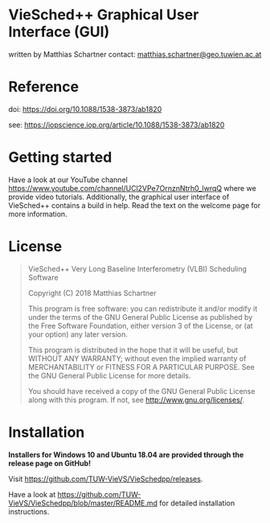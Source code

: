 # VieSched++ Graphical User Interface (GUI)

written by Matthias Schartner
contact: matthias.schartner@geo.tuwien.ac.at

# Reference
doi: https://doi.org/10.1088/1538-3873/ab1820

see: https://iopscience.iop.org/article/10.1088/1538-3873/ab1820

# Getting started

Have a look at our YouTube channel 
https://www.youtube.com/channel/UCl2VPe7OrnznNtrh0_lwrqQ where we provide video tutorials. 
Additionally, the graphical user interface of VieSched++ contains a build in help. 
Read the text on the welcome page for more information. 

# License
> VieSched++ Very Long Baseline Interferometry (VLBI) Scheduling Software
>
> Copyright (C) 2018  Matthias Schartner
>
> This program is free software: you can redistribute it and/or modify
> it under the terms of the GNU General Public License as published by
> the Free Software Foundation, either version 3 of the License, or
> (at your option) any later version.
>
> This program is distributed in the hope that it will be useful,
> but WITHOUT ANY WARRANTY; without even the implied warranty of
> MERCHANTABILITY or FITNESS FOR A PARTICULAR PURPOSE.  See the
> GNU General Public License for more details.
>
> You should have received a copy of the GNU General Public License
> along with this program.  If not, see <http://www.gnu.org/licenses/>.

# Installation

__Installers for Windows 10 and Ubuntu 18.04 are provided through the release page on GitHub!__

Visit https://github.com/TUW-VieVS/VieSchedpp/releases.

Have a look at https://github.com/TUW-VieVS/VieSchedpp/blob/master/README.md for detailed installation instructions.
